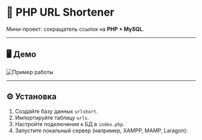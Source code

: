 # 🔗 PHP URL Shortener

Мини-проект: сокращатель ссылок на **PHP + MySQL**.  

---

## 🖥 Демо

![Пример работы](https://via.placeholder.com/350x150.png?text=URL+Shortener+Demo)

---

## ⚙ Установка

1. Создайте базу данных `urlshort`.
2. Импортируйте таблицу `urls`.
3. Настройте подключение к БД в `index.php`.
4. Запустите локальный сервер (например, XAMPP, MAMP, Laragon):